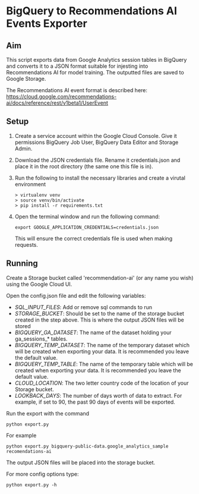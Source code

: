 # BigQuery to Recommendations AI Events Exporter

## Aim

This script exports data from Google Analytics session tables in BigQuery and converts
it to a JSON format suitable for injesting into Recommendations AI for model training. The
outputted files are saved to Google Storage.

The Recommendations AI event format is described here:
<https://cloud.google.com/recommendations-ai/docs/reference/rest/v1beta1/UserEvent>

## Setup

1. Create a service account within the Google Cloud Console. Give it permissions 
BigQuery Job User, BigQuery Data Editor and Storage Admin.

2. Download the JSON credentials file. Rename it credentials.json and place it in
the root directory (the same one this file is in).

3. Run the following to install the necessary libraries and create a virutal environment

    ```
    > virtualenv venv
    > source venv/bin/activate
    > pip install -r requirements.txt
    ```

4. Open the terminal window and run the following command:

	`export GOOGLE_APPLICATION_CREDENTIALS=credentials.json`

    This will ensure the correct credentials file is used when making requests.

## Running

Create a Storage bucket called 'recommendation-ai' (or any name you wish) using the Google Cloud UI.

Open the config.json file and edit the following variables:

- _SQL_INPUT_FILES_: Add or remove sql commands to run
- _STORAGE_BUCKET_: Should be set to the name of the storage bucket created in the step above. This
is where the output JSON files will be stored
- _BIGQUERY_GA_DATASET_: The name of the dataset holding your ga_sessions_* tables.
- _BIGQUERY_TEMP_DATASET_: The name of the temporary dataset which will be created when exporting your data.
It is recommended you leave the default value.
- _BIGQUERY_TEMP_TABLE_: The name of the temporary table which will be created when exporting your data.
It is recommended you leave the default value.
- _CLOUD_LOCATION_: The two letter country code of the location of your Storage bucket.
- _LOOKBACK_DAYS_: The number of days worth of data to extract. For example, if set to 90, the past 90
days of events will be exported.

Run the export with the command

	python export.py

For example

    python export.py bigquery-public-data.google_analytics_sample recomendations-ai

The output JSON files will be placed into the storage bucket. 

For more config options type:

    python export.py -h
    